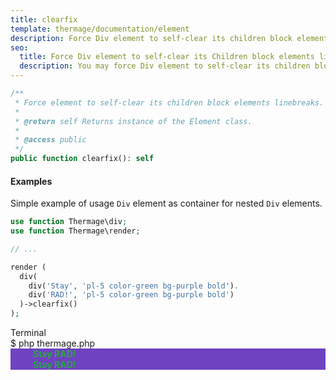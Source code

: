 ```yaml
---
title: clearfix
template: thermage/documentation/element
description: Force Div element to self-clear its children block elements linebreaks.
seo:
  title: Force Div element to self-clear its Children block elements linebreaks. | clearfix
  description: You may force Div element to self-clear its children block elements linebreaks with help of method clearfix
---
```


```php
/**
 * Force element to self-clear its children block elements linebreaks.
 *
 * @return self Returns instance of the Element class.
 *
 * @access public
 */
public function clearfix(): self
```

#### Examples


Simple example of usage `Div` element as container for nested `Div` elements.

```php
use function Thermage\div;
use function Thermage\render;

// ...

render (
  div(
    div('Stay', 'pl-5 color-green bg-purple bold').
    div('RAD!', 'pl-5 color-green bg-purple bold')
  )->clearfix()
);
```

<div class="terminal">
  <div class="terminal-header">Terminal</div>
  <div class="terminal-body">
    <div class="terminal-command">$ php thermage.php</div>
    <div style="background-color: #6f42c1; color: #28a745; font-weight: bold; padding-left:36px;">Stay RAD!</div>
    <div style="background-color: #6f42c1; color: #28a745; font-weight: bold; padding-left:36px;">Stay RAD!</div>
  </div>
</div>
